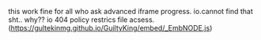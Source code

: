 this work fine for all who ask advanced iframe progress.
io.cannot find that sht.. why??
io 404 policy restrics file acsess. 
(https://gultekinmg.github.io/GuiltyKing/embed/_EmbNODE.js)
      
